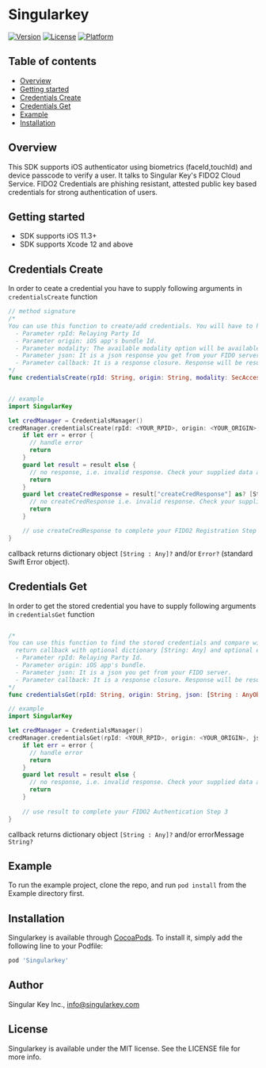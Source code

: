 # Singularkey

[![Version](https://img.shields.io/cocoapods/v/Singularkey.svg?style=flat)](https://cocoapods.org/pods/Singularkey)
[![License](https://img.shields.io/cocoapods/l/Singularkey.svg?style=flat)](https://cocoapods.org/pods/Singularkey)
[![Platform](https://img.shields.io/cocoapods/p/Singularkey.svg?style=flat)](https://cocoapods.org/pods/Singularkey)

## Table of contents

*   [Overview](#overview)
*   [Getting started](#getting-started)
*   [Credentials Create](#credentials-create)
*   [Credentials Get](#credentials-get)
*   [Example](#example)
*   [Installation](#installation)

## Overview
This SDK supports iOS authenticator using biometrics (faceId,touchId) and device passcode to verify a user. It talks to Singular Key's FIDO2 Cloud Service. FIDO2 Credentials are phishing resistant, attested public key based credentials for strong authentication of users.

## Getting started

* SDK supports iOS 11.3+
* SDK supports Xcode 12 and above

## Credentials Create
In order to ceate a credential you have to supply following arguments in `credentialsCreate` function  

````swift
// method signature
/*
You can use this function to create/add credentials. You will have to handle publickey and rest of the data yourself.
  - Parameter rpId: Relaying Party Id
  - Parameter origin: iOS app's bundle Id.
  - Parameter modality: The available modality option will be available here: https://developer.apple.com/documentation/security/secaccesscontrolcreateflags
  - Parameter json: It is a json response you get from your FIDO server.
  - Parameter callback: It is a response closure. Response will be result and error. Both result and error are optional
*/
func credentialsCreate(rpId: String, origin: String, modality: SecAccessControlCreateFlags?, json: [String : AnyObject], callback:@escaping (_ result: [String : Any]?, _ error: Error?) -> ()) {}


// example
import SingularKey

let credManager = CredentialsManager()
credManager.credentialsCreate(rpId: <YOUR_RPID>, origin: <YOUR_ORIGIN>, modality: SecAccessControlCreateFlags.biometryAny, json: json) { (result, error) in
    if let err = error {
      // handle error
      return
    }
    guard let result = result else {
      // no response, i.e. invalid response. Check your supplied data and try again.
      return
    }
    guard let createCredResponse = result["createCredResponse"] as? [String: Any] else {
      // no createCredResponse i.e. invalid response. Check your supplied data and try again.
      return
    }

    // use createCredResponse to complete your FIDO2 Registration Step 3
}


````

callback returns dictionary object `[String : Any]?` and/or `Error?` (standard Swift Error object).


## Credentials Get
In order to get the stored credential you have to supply following arguments in `credentialsGet` function

````swift

/*
You can use this function to find the stored credentials and compare with the provided challenge and publickeyId
  return callback with optional dictionary [String: Any] and optional error String
  - Parameter rpId: Relaying Party Id.
  - Parameter origin: iOS app's bundle.
  - Parameter json: It is a json you get from your FIDO server.
  - Parameter callback: It is a response closure. Response will be result and error. Both result and error are optional
*/
func credentialsGet(rpId: String, origin: String, json: [String : AnyObject], callback: @escaping (_ result: [String: Any]?, _ errorMessage: String?) -> ()) {}

// example
import SingularKey

let credManager = CredentialsManager()
credManager.credentialsGet(rpId: <YOUR_RPID>, origin: <YOUR_ORIGIN>, json: json) { (result, error) in
    if let err = error {
      // handle error
      return
    }
    guard let result = result else {
      // no response, i.e. invalid response. Check your supplied data and try again.
      return
    }
   
    // use result to complete your FIDO2 Authentication Step 3
}

````

callback returns dictionary object `[String : Any]?` and/or errorMessage `String?`

## Example

To run the example project, clone the repo, and run `pod install` from the Example directory first.

## Installation

Singularkey is available through [CocoaPods](https://cocoapods.org). To install it, simply add the following line to your Podfile:

```ruby
pod 'Singularkey'
```

## Author

Singular Key Inc., info@singularkey.com

## License

Singularkey is available under the MIT license. See the LICENSE file for more info.
